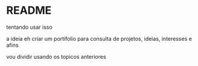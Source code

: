 # README
tentando usar isso

a ideia eh criar um portifolio para consulta de projetos, ideias, interesses e afins

vou dividir usando os topicos anteriores

